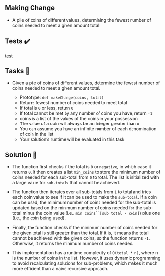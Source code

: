 ## Making Change

- A pile of coins of different values, determining the fewest number of coins needed to meet a given amount total

## Tests :heavy_check_mark:

[test](test)

## Tasks :page_with_curl:

- Given a pile of coins of different values, determine the fewest number of coins needed to meet a given amount total.

    - Prototype: `def makeChange(coins, total)`
    - Return: fewest number of coins needed to meet total
    - If total is `0` or less, return `0`
    - If total cannot be met by any number of coins you have, return `-1`
    - coins is a list of the values of the coins in your possession
    - The value of a coin will always be an integer greater than `0`
    - You can assume you have an infinite number of each denomination of coin in the list
    - Your solution’s runtime will be evaluated in this task

## Solution :page_with_curl:

- The function first checks if the total is `0` or `negative`, in which case it returns `0`. It then creates a list `min_coins` to store the minimum number of coins needed for each sub-total from `0` to total. The list is initialized with a large value for `sub-totals` that cannot be achieved.

- The function then iterates over all sub-totals from `1` to total and tries each coin value to see if it can be used to make the `sub-total`. If a coin can be used, the minimum number of coins needed for the sub-total is updated based on the minimum number of coins needed for the sub-total minus the coin value (i.e., `min_coins``[sub_total - coin]`) plus one (i.e., the coin being used).

- Finally, the function checks if the minimum number of coins needed for the given total is still greater than the total. If it is, it means the total cannot be achieved with the given coins, so the function returns `-1`. Otherwise, it returns the minimum number of coins needed.

- This implementation has a runtime complexity of `O(total * n)`, where n is the number of coins in the list. However, it uses dynamic programming to avoid recalculating solutions for sub-problems, which makes it much more efficient than a naive recursive approach.


